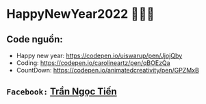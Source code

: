 # HappyNewYear2022 🌟🌟🌟

## Code nguồn:
  - Happy new year: https://codepen.io/uiswarup/pen/JjojQby
  - Coding: https://codepen.io/carolineartz/pen/qBOEzQa
  - CountDown: https://codepen.io/animatedcreativity/pen/GPZMxB
  
## `Facebook:` [Trần Ngọc Tiến](https://www.facebook.com/ngoctien.TNT)
